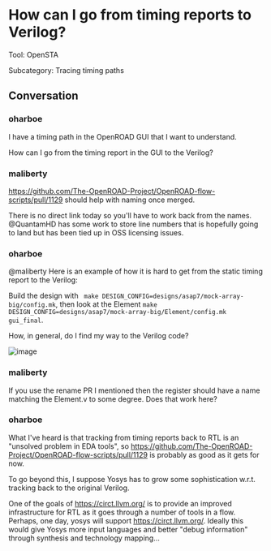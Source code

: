 # How can I go from timing reports to Verilog?

Tool: OpenSTA

Subcategory: Tracing timing paths

## Conversation

### oharboe
I have a timing path in the OpenROAD GUI that I want to understand.

How can I go from the timing report in the GUI to the Verilog?

### maliberty
https://github.com/The-OpenROAD-Project/OpenROAD-flow-scripts/pull/1129 should help with naming once merged.

There is no direct link today so you'll have to work back from the names.  @QuantamHD has some work to store line numbers that is hopefully going to land but has been tied up in OSS licensing issues.

### oharboe
@maliberty Here is an example of how it is hard to get from the static timing report to the Verilog:

Build the design with ` make DESIGN_CONFIG=designs/asap7/mock-array-big/config.mk`, then look at the Element `make DESIGN_CONFIG=designs/asap7/mock-array-big/Element/config.mk gui_final`.

How, in general, do I find my way to the Verilog code?

![image](https://github.com/The-OpenROAD-Project/OpenROAD/assets/2798822/840713c0-f33a-484f-b156-9a79e4aad50d)




### maliberty
If you use the rename PR I mentioned then the register should have a name matching the Element.v to some degree.  Does that work here?

### oharboe
What I've heard is that tracking from timing reports back to RTL is an "unsolved problem in EDA tools", so https://github.com/The-OpenROAD-Project/OpenROAD-flow-scripts/pull/1129 is probably as good as it gets for now.

To go beyond this, I suppose Yosys has to grow some sophistication w.r.t. tracking back to the original Verilog.

One of the goals of https://circt.llvm.org/ is to provide an improved infrastructure for RTL as it goes through a number of tools in a flow. Perhaps, one day, yosys will support https://circt.llvm.org/. Ideally this would give Yosys more input languages and better "debug information" through synthesis and technology mapping...

